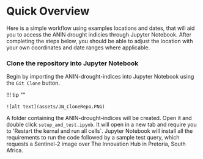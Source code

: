 # Quick Overview
Here is a simple workflow using examples locations and dates, that will aid you to access the ANIN drought indicies through Jupyter Notebook. After completing the steps below, you should be able to adjust the location with your own coordinates and date ranges where applicable.

### Clone the repository into Jupyter Notebook

Begin by importing the ANIN-drought-indices into Jupyter Notebook using the `Git Clone` button.

!!! tip ""
      
    ![alt text](assets/JN_CloneRepo.PNG)

A folder containing the ANIN-drought-indices will be created. Open it and double click `setup_and_test.ipynb`. It will open in a new tab and require you to 'Restart the kernal and run all cells`.
Jupyter Notebook will install all the requirements to run the code followed by a sample test query, which requests a Sentinel-2 image over The Innovation Hub in Pretoria, South Africa.
